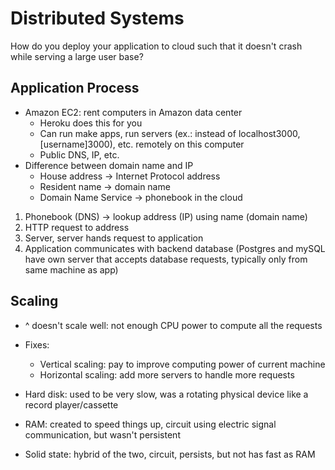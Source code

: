 # Distributed Systems
How do you deploy your application to cloud such that it doesn't crash while serving a large user base?

## Application Process
- Amazon EC2: rent computers in Amazon data center
  - Heroku does this for you
  - Can run make apps, run servers (ex.: instead of localhost3000, [username]3000), etc. remotely on this computer
  - Public DNS, IP, etc.
- Difference between domain name and IP
  - House address -> Internet Protocol address
  - Resident name -> domain name
  - Domain Name Service -> phonebook in the cloud


1. Phonebook (DNS) -> lookup address (IP) using name (domain name)
2. HTTP request to address
3. Server, server hands request to application
4. Application communicates with backend database (Postgres and mySQL have own server that accepts database requests, typically only from same machine as app)

## Scaling
- ^ doesn't scale well: not enough CPU power to compute all the requests
- Fixes:
  - Vertical scaling: pay to improve computing power of current machine
  - Horizontal scaling: add more servers to handle more requests

- Hard disk: used to be very slow, was a rotating physical device like a record player/cassette
- RAM: created to speed things up, circuit using electric signal communication, but wasn't persistent
- Solid state: hybrid of the two, circuit, persists, but not has fast as RAM
